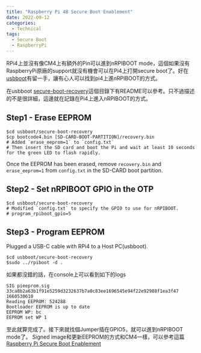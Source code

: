 ```yaml
---
title: "Raspberry Pi 4B Secure Boot Enablement"
date: 2022-09-12
categories:
  - Technical
tags:
  - Secure Boot
  - RaspberryPi
---
```


RPi4上並沒有像CM4上有額外的Pin可以進到nRPIBOOT mode，這個如果沒有RaspberryPi原廠的support就沒有機會可以在Pi4上打開secure
boot了。好在[usbboot](https://github.com/raspberrypi/usbboot)有留一手，讓有心人可以找到pi4上進nRPIBOOT的方式。

在usbboot
[secure-boot-recovery](https://github.com/raspberrypi/usbboot/tree/master/secure-boot-recovery)這個目錄下有README可以參考。只不過描述的不是很詳細，這邊就在記錄在Pi4上進入nRPIBOOT的方式。

## Step1 - Erase EEPROM
```
$cd usbboot/secure-boot-recovery
$cp bootcode4.bin [SD-CARD-BOOT-PARTITION]/recovery.bin
# Added `erase_eeprom=1` to `config.txt`
# Then insert the SD card and boot the Pi and wait at least 10 seconds for the green LED to flash rapidly.
```
Once the EEPROM has been erased, remove `recovery.bin` and `erase_eeprom=1` from `config.txt` in the SD-CARD boot partition.

## Step2 - Set nRPIBOOT GPIO in the OTP
```
$cd usbboot/secure-boot-recovery
# Modified `config.txt` to specify the GPIO to use for nRPIBOOT.
# program_rpiboot_gpio=5
```

## Step3 - Program EEPROM
Plugged a USB-C cable with RPi4 to a Host PC(usbboot).
```
$cd usbboot/secure-boot-recovery
$sudo ../rpiboot -d .
```
如果都沒錯的話，在console上可以看到如下的logs
```
SIG pieeprom.sig 33ca8b2a63b1f91e5259d3232637b7a0c83ee1696545e94f22e92988f1ea3f47 1660530610
Reading EEPROM: 524288
Bootloader EEPROM is up to date
EEPROM WP: bc
EEPROM set WP 1
```

至此就算完成了。接下來就找個Jumper插在GPIO5，就可以進到nRPIBOOT mode了。
Signed image和更新EEPROM的方式和CM4一樣，可以參考這篇[
Raspberry Pi Secure Boot Enablement ](https://kuohsianglu.github.io/technical/rpi-sb-enablement/)

